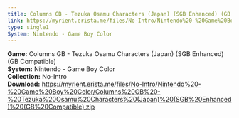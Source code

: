 ```yaml
---
title: Columns GB - Tezuka Osamu Characters (Japan) (SGB Enhanced) (GB Compatible)
link: https://myrient.erista.me/files/No-Intro/Nintendo%20-%20Game%20Boy%20Color/Columns%20GB%20-%20Tezuka%20Osamu%20Characters%20(Japan)%20(SGB%20Enhanced)%20(GB%20Compatible).zip
type: single1
System: Nintendo - Game Boy Color
---
```

<b>Game:</b> Columns GB - Tezuka Osamu Characters (Japan) (SGB Enhanced) (GB Compatible)<br>
<b>System:</b> Nintendo - Game Boy Color<br>
<b>Collection:</b> No-Intro<br>
<b>Download:</b> https://myrient.erista.me/files/No-Intro/Nintendo%20-%20Game%20Boy%20Color/Columns%20GB%20-%20Tezuka%20Osamu%20Characters%20(Japan)%20(SGB%20Enhanced)%20(GB%20Compatible).zip